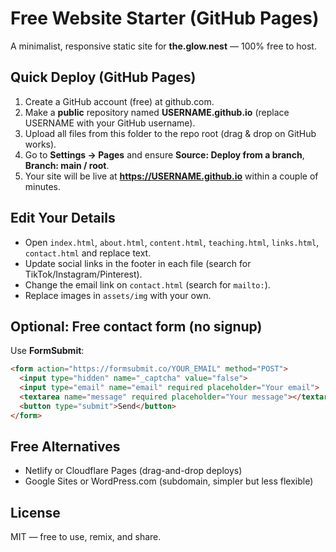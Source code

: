 
# Free Website Starter (GitHub Pages)

A minimalist, responsive static site for **the.glow.nest** — 100% free to host.

## Quick Deploy (GitHub Pages)

1. Create a GitHub account (free) at github.com.
2. Make a **public** repository named **USERNAME.github.io** (replace USERNAME with your GitHub username).
3. Upload all files from this folder to the repo root (drag & drop on GitHub works).
4. Go to **Settings → Pages** and ensure **Source: Deploy from a branch**, **Branch: main / root**.
5. Your site will be live at **https://USERNAME.github.io** within a couple of minutes.

## Edit Your Details

- Open `index.html`, `about.html`, `content.html`, `teaching.html`, `links.html`, `contact.html` and replace text.
- Update social links in the footer in each file (search for TikTok/Instagram/Pinterest).
- Change the email link on `contact.html` (search for `mailto:`).
- Replace images in `assets/img` with your own.

## Optional: Free contact form (no signup)

Use **FormSubmit**:
```html
<form action="https://formsubmit.co/YOUR_EMAIL" method="POST">
  <input type="hidden" name="_captcha" value="false">
  <input type="email" name="email" required placeholder="Your email">
  <textarea name="message" required placeholder="Your message"></textarea>
  <button type="submit">Send</button>
</form>
```

## Free Alternatives

- Netlify or Cloudflare Pages (drag-and-drop deploys)
- Google Sites or WordPress.com (subdomain, simpler but less flexible)

## License

MIT — free to use, remix, and share.
